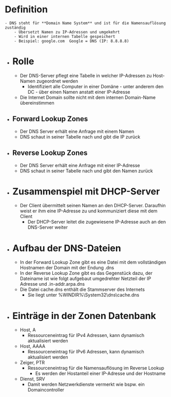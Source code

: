 # Definition
	- DNS steht für **Domain Name System** und ist für die Namensauflösung zuständig
		- Übersetzt Namen zu IP-Adressen und umgekehrt
		- Wird in einer internen Tabelle gespeichert
		- Beispiel: google.com  Google = DNS (IP: 8.8.8.8)
- # Rolle
	- Der DNS-Server pflegt eine Tabelle in welcher IP-Adressen zu Host-Namen zugeordnet werden
		- Identifiziert alle Computer in einer Domäne - unter anderem den DC - über einen Namen anstatt einer IP-Adresse
	- Die Internet Domain sollte nicht mit dem internen Domain-Name übereinstimmen
- ## Forward Lookup Zones
	- Der DNS Server erhält eine Anfrage mit einem Namen
	- DNS schaut in seiner Tabelle nach und gibt die IP zurück
- ## Reverse Lookup Zones
	- Der DNS Server erhält eine Anfrage mit einer IP-Adresse
	- DNS schaut in seiner Tabelle nach und gibt den Namen zurück
- # Zusammenspiel mit DHCP-Server
	- Der Client übermittelt seinen Namen an den DHCP-Server. Daraufhin weist er ihm eine IP-Adresse zu und kommuniziert diese mit dem Client
		- Der DHCP-Server leitet die zugewiesene IP-Adresse auch an den DNS-Server weiter
- # Aufbau der DNS-Dateien
	- In der Forward Lookup Zone gibt es eine Datei mit dem vollständigen Hostnamen der Domain mit der Endung .dns
	- In der Reverse Lookup Zone gibt es das Gegenstück dazu, der Dateiname ist wie folgt aufgebaut umgedrehter Netzteil der IP Adresse und .in-addr.arpa.dns
	- Die Datei cache.dns enthält die Stammserver des Internets
		- Sie liegt unter %WINDIR%\\System32\\dns\\cache.dns
- # Einträge in der Zonen Datenbank
	- Host, A
		- Ressourceneintrag für IPv4 Adressen, kann dynamisch aktualisiert werden
	- Host, AAAA
		- Ressourceneintrag für IPv6 Adressen, kann dynamisch aktualisiert werden
	- Zeiger, PTR
		- Ressourceneintrag für die Namensauflösung im Reverse Lookup
			- Es werden der Hostanteil einer IP-Adresse und der Hostname
	- Dienst, SRV
		- Damit werden Netzwerkdienste vermerkt wie bspw. ein Domaincontroller